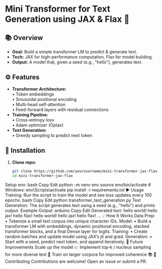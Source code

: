 # Mini Transformer for Text Generation using JAX & Flax 🚀

## 📚 Overview
- **Goal:** Build a simple transformer LM to predict & generate text.
- **Tech:** JAX for high-performance computation, Flax for model building.
- **Output:** A model that, given a seed (e.g., "hello"), generates text.

## ⚙️ Features
- **Transformer Architecture:**  
  • Token embeddings  
  • Sinusoidal positional encoding  
  • Multi-head self-attention  
  • Feed-forward layers with residual connections  
- **Training Pipeline:**  
  • Cross-entropy loss  
  • Adam optimizer (Optax)  
- **Text Generation:**  
  • Greedy sampling to predict next token


## 🔧 Installation
1. **Clone repo:**  
   ```bash
   git clone https://github.com/yourusername/mini-transformer-jax-flax.git
   cd mini-transformer-jax-flax
Setup env:
bash
Copy
Edit
python -m venv env
source env/bin/activate  # Windows: env\Scripts\activate
pip install -r requirements.txt
▶️ Usage
Training:
Run the script to train the model and see loss updates every 100 epochs.
bash
Copy
Edit
python transformer_text_generation.py
Text Generation:
The script generates text using a seed (e.g., "hello") and prints output.
Example Output:
arduino
Copy
Edit
Generated text:
hello world! hello jax! hello flax! hello world! hello jax! hello flax! ...
💡 How It Works
Data Prep:
• Tokenize a small text corpus into unique character IDs.
Model:
• Build a transformer LM with embeddings, dynamic positional encoding, stacked transformer blocks, and a final Dense layer for logits.
Training:
• Create random batches and update model using JAX’s jit and grad.
Generation:
• Start with a seed, predict next token, and append iteratively.
🚀 Future Improvements
Scale up the model 📈
Implement top‑k / nucleus sampling for more diverse text 🎲
Train on larger corpora for improved coherence 📚
🤝 Contributing
Contributions are welcome! Open an issue or submit a PR.
